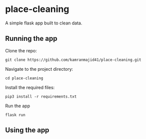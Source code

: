 # place-cleaning

A simple flask app built to clean data. 

## Running the app

Clone the repo: 
```
git clone https://github.com/kamranmajid41/place-cleaning.git
```

Navigate to the project directory: 
```
cd place-cleaning
```

Install the required files: 
```
pip3 install -r requirements.txt
```

Run the app 
``` 
flask run 
```

## Using the app 





